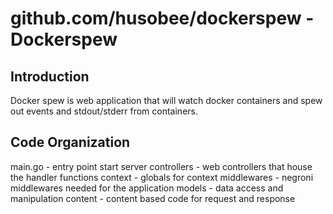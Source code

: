 # github.com/husobee/dockerspew - Dockerspew

## Introduction

Docker spew is web application that will watch docker containers and spew out 
events and stdout/stderr from containers.

## Code Organization

main.go - entry point start server
controllers - web controllers that house the handler functions
context - globals for context
middlewares - negroni middlewares needed for the application
models - data access and manipulation
content - content based code for request and response
